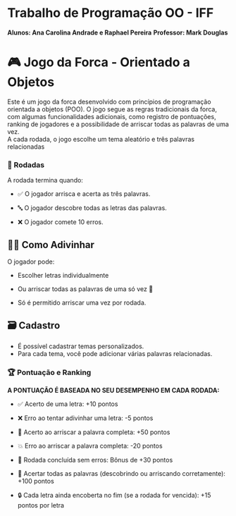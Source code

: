 # Trabalho de Programação OO  - IFF
**Alunos: Ana Carolina Andrade e Raphael Pereira**
**Professor: Mark Douglas**

# 🎮 Jogo da Forca - Orientado a Objetos
Este é um jogo da forca desenvolvido com princípios de programação orientada a objetos (POO). O jogo segue as regras tradicionais da forca, com algumas funcionalidades adicionais, como registro de pontuações, ranking de jogadores e a possibilidade de arriscar todas as palavras de uma vez.
<br>
A cada rodada, o jogo escolhe um tema aleatório e três palavras relacionadas


### 🎯 Rodadas
A rodada termina quando:

- ✅ O jogador arrisca e acerta as três palavras.

- 🔤 O jogador descobre todas as letras das palavras.

- ❌ O jogador comete 10 erros.

## 🕵️‍♂️ Como Adivinhar
O jogador pode:

- Escolher letras individualmente 

- Ou arriscar todas as palavras de uma só vez 🎲

- Só é permitido arriscar uma vez por rodada.

## 🗃️ Cadastro
- É possível cadastrar temas personalizados.
- Para cada tema, você pode adicionar várias palavras relacionadas.

### 🏆 Pontuação e Ranking
**A PONTUAÇÃO É BASEADA NO SEU DESEMPENHO EM CADA RODADA:**
- ✅ Acerto de uma letra: +10 pontos

- ❌ Erro ao tentar adivinhar uma letra: -5 pontos

- 🎯 Acerto ao arriscar a palavra completa: +50 pontos

- 💥 Erro ao arriscar a palavra completa: -20 pontos

- 🏅 Rodada concluída sem erros: Bônus de +30 pontos

- 🧠 Acertar todas as palavras (descobrindo ou arriscando corretamente): +100 pontos

- 🔒 Cada letra ainda encoberta no fim (se a rodada for vencida): +15 pontos por letra

